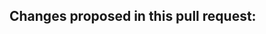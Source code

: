 <!--
Make sure that your pull request is based on the `prerelease` branch.
-->

Changes proposed in this pull request:
-
